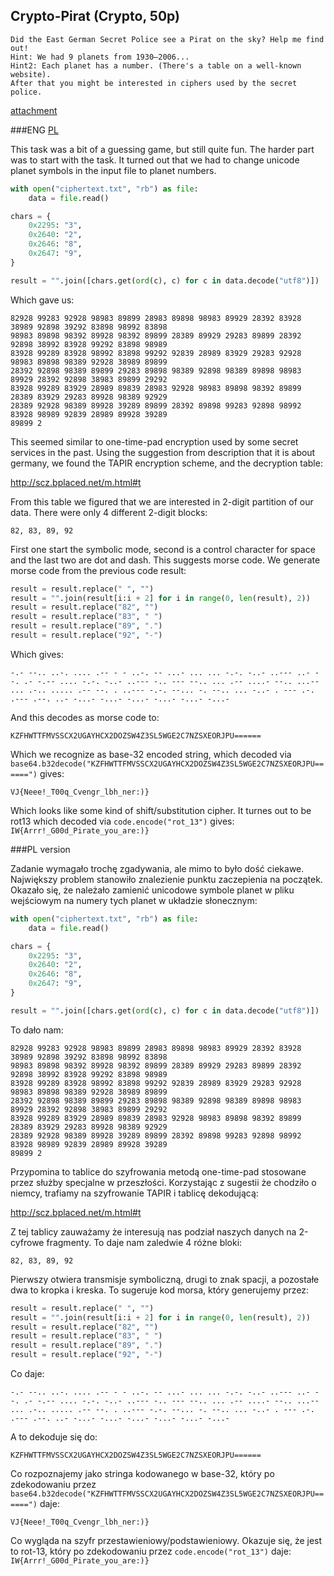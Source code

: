 ## Crypto-Pirat (Crypto, 50p)

	Did the East German Secret Police see a Pirat on the sky? Help me find out! 
	Hint: We had 9 planets from 1930–2006... 
	Hint2: Each planet has a number. (There's a table on a well-known website). 
	After that you might be interested in ciphers used by the secret police. 

[attachment](ciphertext.txt)
	
###ENG
[PL](#pl-version)

This task was a bit of a guessing game, but still quite fun. 
The harder part was to start with the task.
It turned out that we had to change unicode planet symbols in the input file to planet numbers. 

```python
with open("ciphertext.txt", "rb") as file:
    data = file.read()

chars = {
    0x2295: "3",
    0x2640: "2",
    0x2646: "8",
    0x2647: "9",
}

result = "".join([chars.get(ord(c), c) for c in data.decode("utf8")])
```

Which gave us:

	82928 99283 92928 98983 89899 28983 89898 98983 89929 28392 83928 38989 92898 39292 83898 98992 83898 
	98983 89898 98392 89928 98392 89899 28389 89929 29283 89899 28392 92898 38992 83928 99292 83898 98989 
	83928 99289 83928 98992 83898 99292 92839 28989 83929 29283 92928 98983 89898 98389 92928 38989 89899 
	28392 92898 98389 89899 29283 89898 98389 92898 98389 89898 98983 89929 28392 92898 38983 89899 29292 
	83928 99289 83929 28989 89839 28983 92928 98983 89898 98392 89899 28389 83929 29283 89928 98389 92929 
	28389 92928 98389 89928 39289 89899 28392 89898 99283 92898 98992 83928 98989 92839 28989 89928 39289 
	89899 2

This seemed similar to one-time-pad encryption used by some secret services in the past.
Using the suggestion from description that it is about germany, we found the TAPIR encryption scheme, and the decryption table:

http://scz.bplaced.net/m.html#t

From this table we figured that we are interested in 2-digit partition of our data. There were only 4 different 2-digit blocks:

	82, 83, 89, 92

First one start the symbolic mode, second is a control character for space and the last two are dot and dash.
This suggests morse code.
We generate morse code from the previous code result:

```python
result = result.replace(" ", "")
result = "".join(result[i:i + 2] for i in range(0, len(result), 2))
result = result.replace("82", "")
result = result.replace("83", " ")
result = result.replace("89", ".")
result = result.replace("92", "-")
```

Which gives:

	-.- --.. ..-. .... .-- - - ..-. -- ...- ... ... -.-. -..- ..--- ..- --. .- -.-- .... -.-. -..- ..--- -.. --- --.. ... .-- ....- --.. ...-- ... .-.. ..... .-- --. . ..--- -.-. --... -. --.. ... -..- . --- .-. .--- .--. ..- -...- -...- -...- -...- -...- -...-

And this decodes as morse code to:

	KZFHWTTFMVSSCX2UGAYHCX2DOZSW4Z3SL5WGE2C7NZSXEORJPU======
	
Which we recognize as base-32 encoded string, which decoded via `base64.b32decode("KZFHWTTFMVSSCX2UGAYHCX2DOZSW4Z3SL5WGE2C7NZSXEORJPU======")` gives:

	VJ{Neee!_T00q_Cvengr_lbh_ner:)}

Which looks like some kind of shift/substitution cipher. 
It turnes out to be rot13 which decoded via `code.encode("rot_13")` gives: `IW{Arrr!_G00d_Pirate_you_are:)}`

###PL version

Zadanie wymagało trochę zgadywania, ale mimo to było dość ciekawe.
Największy problem stanowiło znalezienie punktu zaczepienia na początek.
Okazało się, że należało zamienić unicodowe symbole planet w pliku wejściowym na numery tych planet w układzie słonecznym:

```python
with open("ciphertext.txt", "rb") as file:
    data = file.read()

chars = {
    0x2295: "3",
    0x2640: "2",
    0x2646: "8",
    0x2647: "9",
}

result = "".join([chars.get(ord(c), c) for c in data.decode("utf8")])
```

To dało nam:

	82928 99283 92928 98983 89899 28983 89898 98983 89929 28392 83928 38989 92898 39292 83898 98992 83898 
	98983 89898 98392 89928 98392 89899 28389 89929 29283 89899 28392 92898 38992 83928 99292 83898 98989 
	83928 99289 83928 98992 83898 99292 92839 28989 83929 29283 92928 98983 89898 98389 92928 38989 89899 
	28392 92898 98389 89899 29283 89898 98389 92898 98389 89898 98983 89929 28392 92898 38983 89899 29292 
	83928 99289 83929 28989 89839 28983 92928 98983 89898 98392 89899 28389 83929 29283 89928 98389 92929 
	28389 92928 98389 89928 39289 89899 28392 89898 99283 92898 98992 83928 98989 92839 28989 89928 39289 
	89899 2

Przypomina to tablice do szyfrowania metodą one-time-pad stosowane przez służby specjalne w przeszłości.
Korzystając z sugestii że chodziło o niemcy, trafiamy na szyfrowanie TAPIR i tablicę dekodującą:

http://scz.bplaced.net/m.html#t

Z tej tablicy zauważamy że interesują nas podział naszych danych na 2-cyfrowe fragmenty.
To daje nam zaledwie 4 różne bloki:

	82, 83, 89, 92

Pierwszy otwiera transmisje symboliczną, drugi to znak spacji, a pozostałe dwa to kropka i kreska.
To sugeruje kod morsa, który generujemy przez:

```python
result = result.replace(" ", "")
result = "".join(result[i:i + 2] for i in range(0, len(result), 2))
result = result.replace("82", "")
result = result.replace("83", " ")
result = result.replace("89", ".")
result = result.replace("92", "-")
```

Co daje:

	-.- --.. ..-. .... .-- - - ..-. -- ...- ... ... -.-. -..- ..--- ..- --. .- -.-- .... -.-. -..- ..--- -.. --- --.. ... .-- ....- --.. ...-- ... .-.. ..... .-- --. . ..--- -.-. --... -. --.. ... -..- . --- .-. .--- .--. ..- -...- -...- -...- -...- -...- -...-

A to dekoduje się do:

	KZFHWTTFMVSSCX2UGAYHCX2DOZSW4Z3SL5WGE2C7NZSXEORJPU======
	
Co rozpoznajemy jako stringa kodowanego w base-32, który po zdekodowaniu przez `base64.b32decode("KZFHWTTFMVSSCX2UGAYHCX2DOZSW4Z3SL5WGE2C7NZSXEORJPU======")` daje:

	VJ{Neee!_T00q_Cvengr_lbh_ner:)}

Co wygląda na szyfr przestawieniowy/podstawieniowy.
Okazuje się, że jest to rot-13, który po zdekodowaniu przez `code.encode("rot_13")` daje: `IW{Arrr!_G00d_Pirate_you_are:)}`
